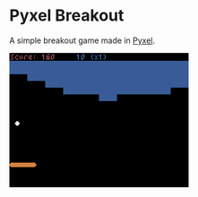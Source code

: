 # Pyxel Breakout
A simple breakout game made in [Pyxel](https://enginesdatabase.com/engine/pyxel/).

![Game animation](img/game.gif)
